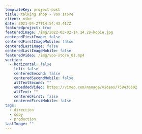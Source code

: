 ```yaml
---
templateKey: project-post
title: talking shop - voo store
client: nike
date: 2021-04-27T14:54:43.417Z
featuredproject: true
featuredimage: /img/2022-03-02-14.14.29-kopie.jpg
centeredFirstImage: false
centeredFirstImageMobile: false
centeredLastImage: false
centeredLastImageMobile: false
featuredVideo: /img/voo-store_01.mp4
section:
  - horizontal: false
    left: false
    centeredSecond: false
    centeredSecondMobile: false
    altTextSecond: ""
    embeddedVideo: https://vimeo.com/manage/videos/759436102
    altText: ""
    centeredFirst: false
    centeredFirstMobile: false
tags:
  - direction
  - copy
  - production
lastImage: ""
---
```

